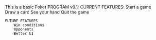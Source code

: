 This is a basic Poker PROGRAM v0.1:
    CURRENT FEATURES:
        Start a game
        Draw a card
        See your hand
        Quit the game

    FUTURE FEATURES
        Win conditions
        Opponents
        Better UI
